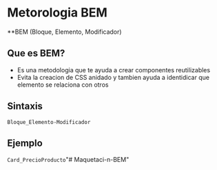 # Metorologia BEM
**BEM (Bloque, Elemento, Modificador)
## Que es BEM?
* Es una metodologia que te ayuda a crear componentes reutilizables
* Evita la creacion de CSS anidado y tambien ayuda a identidicar que elemento se relaciona con otros

## Sintaxis 
`Bloque_Elemento-Modificador`

## Ejemplo
`Card_PrecioProducto`"# Maquetaci-n-BEM" 
